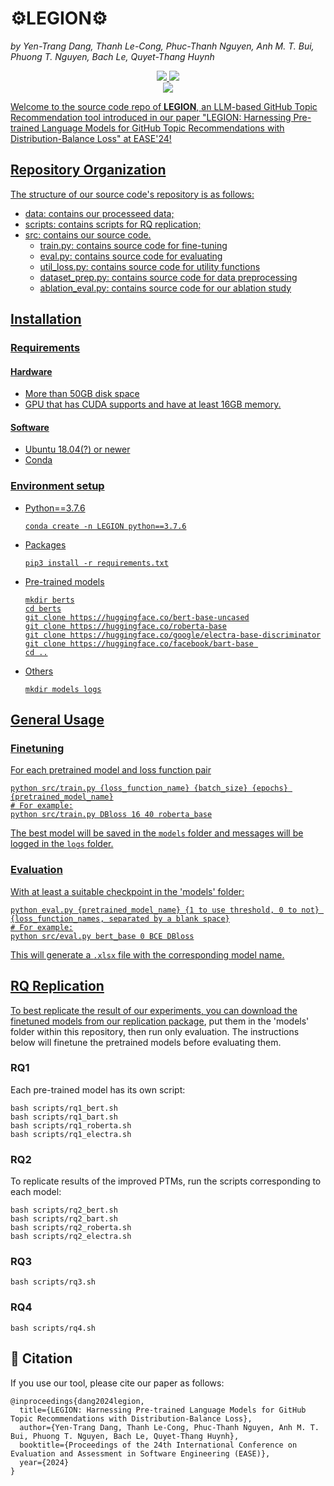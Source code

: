 # ⚙️LEGION⚙️
*by Yen-Trang Dang, Thanh Le-Cong, Phuc-Thanh Nguyen, Anh M. T. Bui, Phuong T. Nguyen, Bach Le, Quyet-Thang Huynh*
<p align="center">
    <a href="https://conf.researchr.org/details/ease-2024/ease-2024-papers/1/LEGION-Harnessing-Pre-trained-Language-Models-for-GitHub-Topic-Recommendations-with-"><img src="https://img.shields.io/badge/Conference-EASE 2024-green?style=for-the-badge">
    <a href="https://arxiv.org/abs/2403.05873"><img src="https://img.shields.io/badge/arXiv-2403.05873-b31b1b.svg?style=for-the-badge">
    <br>
    <a href="https://figshare.com/s/6e01956fbfcd9b7ca6de"><img src="https://img.shields.io/badge/Replication-Figshare/6e01956fbfcd9b7ca6de-blue?style=for-the-badge">
</p>

Welcome to the source code repo of **LEGION**, an LLM-based GitHub Topic Recommendation tool introduced in our paper "LEGION: Harnessing Pre-trained Language Models for GitHub Topic Recommendations with Distribution-Balance Loss" at EASE'24! 

## Repository Organization
The structure of our source code's repository is as follows:
- data: contains our processeed data;
- scripts: contains scripts for RQ replication;
- src: contains our source code.
    - train.py: contains source code for fine-tuning
    - eval.py: contains source code for evaluating
    - util_loss.py: contains source code for utility functions
    - dataset_prep.py: contains source code for data preprocessing
    - ablation_eval.py: contains source code for our ablation study


## Installation

### Requirements
#### Hardware
- More than 50GB disk space
- GPU that has CUDA supports and have at least 16GB memory.
#### Software
- Ubuntu 18.04(?) or newer
- Conda

### Environment setup
- Python==3.7.6
  ```
  conda create -n LEGION python==3.7.6
  ```
- Packages
  ```
  pip3 install -r requirements.txt
  ```
- Pre-trained models
  ```
  mkdir berts
  cd berts
  git clone https://huggingface.co/bert-base-uncased
  git clone https://huggingface.co/roberta-base
  git clone https://huggingface.co/google/electra-base-discriminator
  git clone https://huggingface.co/facebook/bart-base 
  cd ..
  ```
- Others
  ```
  mkdir models logs
  ```


## General Usage

### Finetuning

For each pretrained model and loss function pair
```
python src/train.py {loss_function_name} {batch_size} {epochs} {pretrained_model_name}
# For example:
python src/train.py DBloss 16 40 roberta_base

```
The best model will be saved in the `models` folder and messages will be logged in the `logs` folder.

### Evaluation

With at least a suitable checkpoint in the 'models' folder:
```
python eval.py {pretrained_model_name} {1 to use threshold, 0 to not} {loss_function_names, separated by a blank space}
# For example:
python src/eval.py bert_base 0 BCE DBloss
```
This will generate a `.xlsx` file with the corresponding model name.


## RQ Replication
To best replicate the result of our experiments, you can download the finetuned models from our [replication package](https://figshare.com/s/dc6d69629442c6ac3bbb), put them in the 'models' folder within this repository, then run only evaluation. The instructions below will finetune the pretrained models before evaluating them.

### RQ1
Each pre-trained model has its own script:
```
bash scripts/rq1_bert.sh
bash scripts/rq1_bart.sh
bash scripts/rq1_roberta.sh
bash scripts/rq1_electra.sh
```

### RQ2
To replicate results of the improved PTMs, run the scripts corresponding to each model: 
```
bash scripts/rq2_bert.sh
bash scripts/rq2_bart.sh
bash scripts/rq2_roberta.sh
bash scripts/rq2_electra.sh
```

### RQ3
```
bash scripts/rq3.sh
```

### RQ4
```
bash scripts/rq4.sh
```

## 📜 Citation
If you use our tool, please cite our paper as follows:

```
@inproceedings{dang2024legion,
  title={LEGION: Harnessing Pre-trained Language Models for GitHub Topic Recommendations with Distribution-Balance Loss},
  author={Yen-Trang Dang, Thanh Le-Cong, Phuc-Thanh Nguyen, Anh M. T. Bui, Phuong T. Nguyen, Bach Le, Quyet-Thang Huynh},
  booktitle={Proceedings of the 24th International Conference on Evaluation and Assessment in Software Engineering (EASE)},
  year={2024}
}
```

